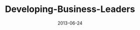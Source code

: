 ---
layout: music 
title: "Developing-Business-Leaders"
series: "How to Build People"
date: 2013-06-24 
description: "Kirk Perry talks about how to develop business leaders."
audio: "http://www.crossroads.net/players/media/hq/htbp_02.mp3"
audio-duration: "46:52"
---